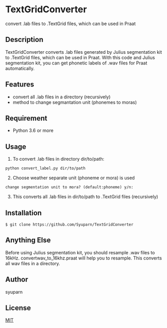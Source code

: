 # TextGridConverter

convert .lab files to .TextGrid files, which can be used in Praat

## Description

TextGridConverter converts .lab files generated by Julius segmentation kit to .TextGrid files,
which can be used in Praat. With this code and Julius segmentation kit, you can get phonetic
labels of .wav files for Praat automatically.

## Features

- convert all .lab files in a directory (recursively)
- method to change segmantation unit (phonemes to moras)

## Requirement

- Python 3.6 or more

## Usage

1. To convert .lab files in directory dir/to/path:

```
python convert_label.py dir/to/path
```

2. Choose weather separate unit (phoneme or mora) is used

```
change segmentation unit to mora? (default:phoneme) y/n:
```

3. This converts all .lab files in dir/to/path to .TextGrid files (recursively)

## Installation

    $ git clone https://github.com/Syuparn/TextGridConverter

## Anything Else

Before using Julius segmentation kit, you should resample .wav files to 16kHz.
convertwav_to_16khz.praat will help you to resample. This converts all wav files
in a directory.

## Author

syuparn

## License

[MIT](http://b4b4r07.mit-license.org)